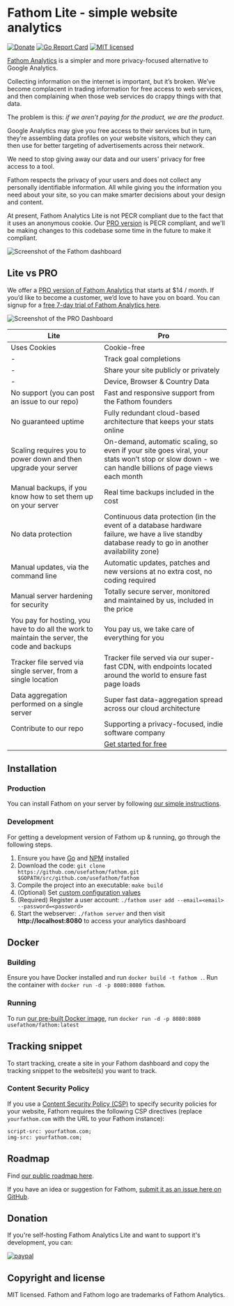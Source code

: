 Fathom Lite - simple website analytics
==============================

[![Donate](https://img.shields.io/badge/Donate-PayPal-green.svg)](https://www.paypal.com/cgi-bin/webscr?cmd=_s-xclick&hosted_button_id=LJ5WZVA9ER9GJ)
[![Go Report Card](https://goreportcard.com/badge/github.com/usefathom/fathom)](https://goreportcard.com/report/github.com/usefathom/fathom)
[![MIT licensed](https://img.shields.io/badge/license-MIT-blue.svg)](https://raw.githubusercontent.com/usefathom/fathom/master/LICENSE)

[Fathom Analytics](https://usefathom.com/) is a simpler and more privacy-focused alternative to Google Analytics.

Collecting information on the internet is important, but it’s broken. We’ve become complacent in trading information for free access to web services, and then complaining when those web services do crappy things with that data.

The problem is this: _if we aren’t paying for the product, we are the product_.

Google Analytics may give you free access to their services but in turn, they’re assembling data profiles on your website visitors, which they can then use for better targeting of advertisements across their network.

We need to stop giving away our data and our users' privacy for free access to a tool.

Fathom respects the privacy of your users and does not collect any personally identifiable information. All while giving you the information you need about your site, so you can make smarter decisions about your design and content.

At present, Fathom Analytics Lite is not PECR compliant due to the fact that it uses an anonymous cookie. Our [PRO version](https://usefathom.com) is PECR compliant, and we'll be making changes to this codebase some time in the future to make it compliant.

![Screenshot of the Fathom dashboard](https://github.com/usefathom/fathom/raw/master/assets/src/img/fathom.jpg?v=7)

## Lite vs PRO

We offer a [PRO version of Fathom Analytics](https://usefathom.com/#pricing) that starts at $14 / month. If you’d like to become a customer, we’d love to have you on board. You can signup for a [free 7-day trial of Fathom Analytics here](https://app.usefathom.com/register).

![Screenshot of the PRO Dashboard](https://usefathom.com/assets/fathom-analytics.png)

| Lite | Pro |
|-----------------------------------------------------------------------------------------------|-----------------------------------------------------------------------------------------------------------------------------------------------------|
| Uses Cookies| Cookie-free|
|-|Track goal completions|
|-|Share your site publicly or privately|
|-|Device, Browser & Country Data|
| No support (you can post an issue to our repo) | Fast and responsive support from the Fathom founders|
| No guaranteed uptime | Fully redundant cloud-based architecture that keeps your stats online                                                                               |
| Scaling requires you to power down and then upgrade your server | On-demand, automatic scaling, so even if your site goes viral, your stats won’t stop or slow down - we can handle billions of page views each month |
| Manual backups, if you know how to set them up on your server | Real time backups included in the cost|
| No data protection| Continuous data protection (in the event of a database hardware failure, we have a live standby database ready to go in another availability zone)|
| Manual updates, via the command line| Automatic updates, patches and new versions at no extra cost, no coding required| 
| Manual server hardening for security | Totally secure server, monitored and maintained by us, included in the price |
| You pay for hosting, you have to do all the work to maintain the server, the code and backups | You pay us, we take care of everything for you|
| Tracker file served via single server, from a single location | Tracker file served via our super-fast CDN, with endpoints located around the world to ensure fast page loads |
| Data aggregation performed on a single server | Super fast data-aggregation spread across our cloud architecture |
| Contribute to our repo| Supporting a privacy-focused, indie software company |    
|| [Get started for free](https://app.usefathom.com/register) |


## Installation


### Production

You can install Fathom on your server by following [our simple instructions](docs/Installation%20instructions.md).

### Development

For getting a development version of Fathom up & running, go through the following steps.

1. Ensure you have [Go](https://golang.org/doc/install#install) and [NPM](https://www.npmjs.com) installed
1. Download the code: `git clone https://github.com/usefathom/fathom.git $GOPATH/src/github.com/usefathom/fathom` 
1. Compile the project into an executable: `make build` 
1. (Optional) Set [custom configuration values](docs/Configuration.md)
1. (Required) Register a user account: `./fathom user add --email=<email> --password=<password>`
1. Start the webserver: `./fathom server` and then visit **http://localhost:8080** to access your analytics dashboard

## Docker

### Building

Ensure you have Docker installed and run `docker build -t fathom .`.
Run the container with `docker run -d -p 8080:8080 fathom`.

### Running

To run [our pre-built Docker image](https://hub.docker.com/r/usefathom/fathom/), run `docker run -d -p 8080:8080 usefathom/fathom:latest`

## Tracking snippet

To start tracking, create a site in your Fathom dashboard and copy the tracking snippet to the website(s) you want to track.

### Content Security Policy

If you use a [Content Security Policy (CSP)](https://developer.mozilla.org/en-US/docs/Web/HTTP/CSP) to specify security policies for your website, Fathom requires the following CSP directives (replace `yourfathom.com` with the URL to your Fathom instance):

```
script-src: yourfathom.com;
img-src: yourfathom.com;
```

## Roadmap

Find [our public roadmap here](https://trello.com/b/x2aBwH2J/fathom-roadmap). 

If you have an idea or suggestion for Fathom, [submit it as an issue here on GitHub](https://github.com/usefathom/fathom/issues).

## Donation
If you're self-hosting Fathom Analytics Lite and want to support it's development, you can:

[![paypal](https://www.paypalobjects.com/en_US/i/btn/btn_donateCC_LG.gif)](https://www.paypal.com/cgi-bin/webscr?cmd=_s-xclick&hosted_button_id=LJ5WZVA9ER9GJ)

## Copyright and license

MIT licensed. Fathom and Fathom logo are trademarks of Fathom Analytics.
